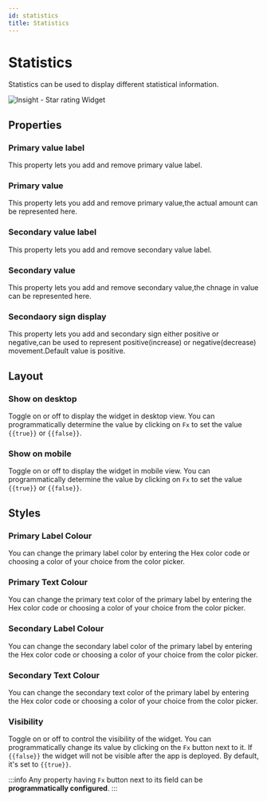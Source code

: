 ```yaml
---
id: statistics
title: Statistics
---
```


# Statistics

Statistics can be used to display different statistical information.

<div style={{textAlign: 'center'}}>

![Insight - Star rating Widget](/img/widgets/statistics/stats.png)

</div>

## Properties

### Primary value label

This property lets you add and remove primary value label.

### Primary value

This property lets you add and remove primary value,the actual amount can be represented here.

### Secondary value label

This property lets you add and remove secondary value label.

### Secondary value

This property lets you add and remove secondary value,the chnage in value can be represented here.

### Secondaory sign display

This property lets you add and secondary sign either positive or negative,can be used to represent positive(increase) or negative(decrease) movement.Default value is positive.

## Layout

### Show on desktop

Toggle on or off to display the widget in desktop view. You can programmatically determine the value by clicking on `Fx` to set the value `{{true}}` or `{{false}}`.

### Show on mobile

Toggle on or off to display the widget in mobile view. You can programmatically determine the value by clicking on `Fx` to set the value `{{true}}` or `{{false}}`.

## Styles

### Primary Label Colour

You can change the primary label color by entering the Hex color code or choosing a color of your choice from the color picker.

### Primary Text Colour

You can change the primary text color of the primary label by entering the Hex color code or choosing a color of your choice from the color picker.

### Secondary Label Colour

You can change the secondary label color of the primary label by entering the Hex color code or choosing a color of your choice from the color picker.

### Secondary Text Colour

You can change the secondary text color of the primary label by entering the Hex color code or choosing a color of your choice from the color picker.

### Visibility

Toggle on or off to control the visibility of the widget. You can programmatically change its value by clicking on the `Fx` button next to it. If `{{false}}` the widget will not be visible after the app is deployed. By default, it's set to `{{true}}`.

:::info
Any property having `Fx` button next to its field can be **programmatically configured**.
:::

